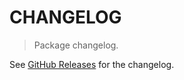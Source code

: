 # CHANGELOG

> Package changelog.

See [GitHub Releases](https://github.com/stdlib-js/stats-incr-mprod/releases) for the changelog.